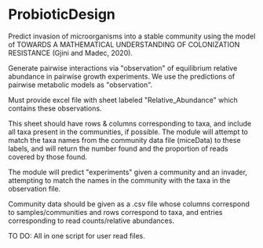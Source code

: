 # ProbioticDesign

Predict invasion of microorganisms into a stable community using the model of TOWARDS A MATHEMATICAL UNDERSTANDING OF COLONIZATION RESISTANCE (Gjini and Madec, 2020).

Generate pairwise interactions via "observation" of equilibrium relative abundance in pairwise growth experiments. We use the predictions of pairwise metabolic models as "observation".

Must provide excel file with sheet labeled "Relative_Abundance" which contains these observations.

This sheet should have rows \& columns corresponding to taxa, and include all taxa present in the communities, if possible. The module will attempt to match the taxa names from the community data file (miceData) to these labels, and will return the number found and the proportion of reads covered by those found.

The module will predict "experiments" given a community and an invader, attempting to match the names in the community with the taxa in the observation file.

Community data should be given as a .csv file whose columns correspond to samples/communities and rows correspond to taxa, and entries corresponding to read counts/relative abundances.

TO DO:
All in one script for user read files.